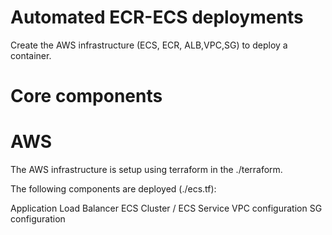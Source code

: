 # Automated ECR-ECS deployments

Create the AWS infrastructure (ECS, ECR, ALB,VPC,SG) to deploy a container.

# Core components

# AWS
The AWS infrastructure is setup using terraform in the ./terraform.

The following components are deployed (./ecs.tf):

Application Load Balancer
ECS Cluster / ECS Service 
VPC configuration
SG configuration
